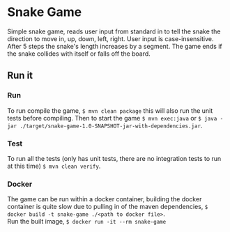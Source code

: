 # Snake Game
Simple snake game, reads user input from standard in to tell the snake the direction to move in, up, down, left, right. User input is case-insensitive. After 5 steps the snake's length increases by a segment. The game ends if the snake collides with itself or falls off the board. 

## Run it
### Run
To run compile the game, `$ mvn clean package` this will also run the unit tests before compiling. Then to start the game `$ mvn exec:java` or `$ java -jar ./target/snake-game-1.0-SNAPSHOT-jar-with-dependencies.jar`.
### Test
To run all the tests (only has unit tests, there are no integration tests to run at this time) `$ mvn clean verify`.

### Docker
The game can be run within a docker container, building the docker container is quite slow due to pulling in of the maven dependencies, `$ docker build -t snake-game ./<path to docker file>`.  
Run the built image, `$ docker run -it --rm snake-game`